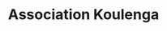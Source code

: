 ---
title: 'Association Koulenga'
menu: Home
onpage_menu: false
body_classes: "modular header-image fullwidth koulenga-home"
published: true
content:
    items: '@self.modular'
    order:
        by: default
        dir: desc
        custom:
            - _content
            - _photo
            - _gallery
            - _news
---